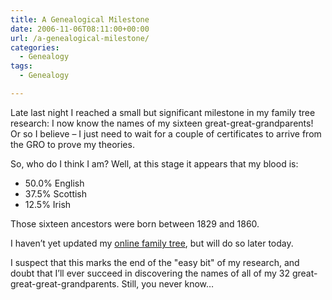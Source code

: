 ```yaml
---
title: A Genealogical Milestone
date: 2006-11-06T08:11:00+00:00
url: /a-genealogical-milestone/
categories:
  - Genealogy
tags:
  - Genealogy

---
```

<!--kg-card-begin: html-->

Late last night I reached a small but significant milestone in my family tree research:  I now know the names of my sixteen great-great-grandparents!  Or so I believe – I just need to wait for a couple of certificates to arrive from the GRO to prove my theories.

So, who do I think I am?  Well, at this stage it appears that my blood is:

  * 50.0% English
  * 37.5% Scottish
  * 12.5% Irish

Those sixteen ancestors were born between 1829 and 1860.

I haven’t yet updated my [online family tree][1], but will do so later today.

I suspect that this marks the end of the "easy bit" of my research, and doubt that I’ll ever succeed in discovering the names of all of my 32 great-great-great-grandparents.  Still, you never know&#8230;

<!--kg-card-end: html-->

 [1]: http://familytree.iannelson.uk